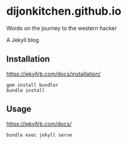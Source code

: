 # dijonkitchen.github.io
Words on the journey to the western hacker

A Jekyll blog

## Installation

https://jekyllrb.com/docs/installation/

```
gem install bundler
bundle install
```

## Usage

https://jekyllrb.com/docs/

```
bundle exec jekyll serve
```
